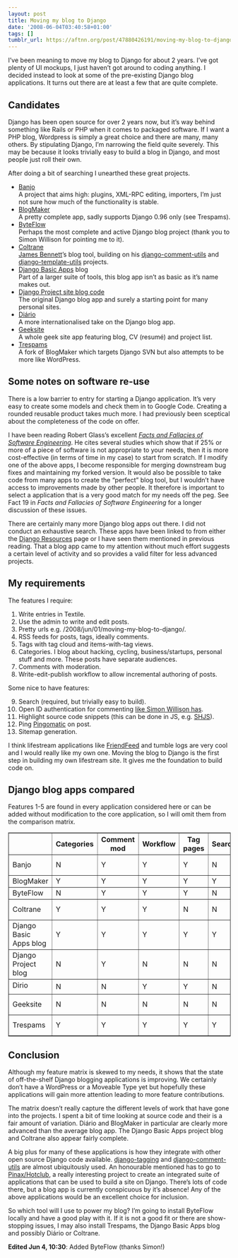 ```yaml
---
layout: post
title: Moving my blog to Django
date: '2008-06-04T03:40:58+01:00'
tags: []
tumblr_url: https://aftnn.org/post/47880426191/moving-my-blog-to-django
---
```

<p>I&rsquo;ve been meaning to move my blog to Django for about 2 years. I&rsquo;ve got 
plenty of UI mockups, I just haven&rsquo;t got around to coding anything. I decided 
instead to look at some of the pre-existing Django blog applications. It turns 
out there are at least a few that are quite complete.</p>

<h2>Candidates</h2>

<p>Django has been open source for over 2 years now, but it&rsquo;s way behind 
something like Rails or PHP when it comes to packaged software. If I want a PHP 
blog, Wordpress is simply a great choice and there are many, many others. By 
stipulating Django, I&rsquo;m narrowing the field quite severely. This may be because 
it looks trivially easy to build a blog in Django, and most people just roll 
their own.</p>

<p>After doing a bit of searching I unearthed these great projects.</p>

<ul>
  <li>
    <a href="https://launchpad.net/banjo">Banjo</a><br/>
    A project that aims high: plugins, XML-RPC editing, importers, I&rsquo;m just not 
    sure how much of the functionality is stable.
  </li>
  <li>
    <a href="http://code.google.com/p/blogmaker/">BlogMaker</a><br/>
    A pretty complete app, sadly supports Django 0.96 
    only (see Trespams).
  </li>
  <li>
    <a href="http://byteflow.su/">ByteFlow</a><br/>
    Perhaps the most complete and active Django blog project (thank you to Simon Willison for pointing me to it).
  </li>
  <li>
    <a href="http://code.google.com/p/coltrane-blog/">Coltrane</a><br/>
    <a href="http://www.b-list.org/">James Bennett</a>&rsquo;s blog tool, building on 
    his <a href="http://code.google.com/p/django-comment-utils/">django-comment-utils</a> 
    and <a href="http://code.google.com/p/django-template-utils/">django-template-utils</a> 
    projects.</li>
  <li>
    <a href="http://code.google.com/p/django-basic-apps/">Django Basic Apps</a> 
    blog<br/>
    Part of a larger suite of tools, this blog app isn&rsquo;t as basic as it&rsquo;s name 
    makes out.
  </li>
  <li>
    <a href="http://code.djangoproject.com/browser/djangoproject.com/django_website/apps/blog">Django 
      Project site blog code</a><br/>
    The original Django blog app and surely a starting point for many personal 
    sites.
  </li>
  <li>
    <a href="http://code.google.com/p/django-diario/">Diário</a><br/>
    A more internationalised take on the Django blog app.
  </li>
  <li>
    <a href="http://code.google.com/p/geeksite/">Geeksite</a><br/>
    A whole geek site app featuring blog, CV (resumé) and project list.
  </li>
  <li>
    <a href="http://code.google.com/p/trespams/">Trespams</a><br/>
    A fork of BlogMaker which targets Django SVN but also attempts to be more 
    like WordPress.
  </li>
</ul>

<h2>Some notes on software re-use</h2>

<p>There is a low barrier to entry for starting a Django application. It&rsquo;s very 
easy to create some models and check them in to Google Code. Creating a rounded 
reusable product takes much more. I had previously been sceptical about the 
completeness of the code on offer.</p>

<p>I have been reading Robert Glass&rsquo;s excellent <cite><a href="http://books.google.co.uk/books?id=3Ntz-UJzZN0C&amp;pg=PP1&amp;ots=zeMDSNjWtx&amp;sig=ZQvApji16a9hNykZ_mkbq8LIrtY&amp;hl=en&amp;prev=http://www.google.co.uk/search%3Fhl%3Den%26btnG%3DSearch%26q%3Dfacts%2Band%2Bfallacies%2Bof%2Bsoftware%2Bengineering&amp;sa=X&amp;oi=print&amp;ct=title&amp;cad=one-book-with-thumbnail">Facts 
    and Fallacies of Software Engineering</a></cite>. He cites several studies 
which show that if 25% or more of a piece of software is not appropriate to your 
needs, then it is more cost-effective (in terms of time in my case) to start 
from scratch. If I modify one of the above apps, I become responsible for 
merging downstream bug fixes and maintaining my forked version. It would also be 
possible to take code from many apps to create the &ldquo;perfect&rdquo; blog tool, but I 
wouldn&rsquo;t have access to improvements made by other people. It therefore is 
important to select a application that is a very good match for my needs off the 
peg. See Fact 19 in <cite>Facts and Fallacies of Software Engineering</cite> for 
a longer discussion of these issues.</p>

<p>There are certainly many more Django blog apps out there. I did not conduct 
an exhaustive search. These apps have been linked to from either the <a href="http://code.djangoproject.com/wiki/DjangoResources">Django Resources</a> 
page or I have seen them mentioned in previous reading. That a blog app came to 
my attention without much effort suggests a certain level of activity and so 
provides a valid filter for less advanced projects.</p>

<h2>My requirements</h2>

<p>The features I require:</p>

<ol>
  <li>Write entries in Textile.</li>
  <li>Use the admin to write and edit posts.</li>
  <li>Pretty urls e.g. /2008/jun/01/moving-my-blog-to-django/.</li>
  <li>RSS feeds for posts, tags, ideally comments.</li>
  <li>Tags with tag cloud and items-with-tag views.</li>
  <li>Categories. I blog about hacking, cycling, business/startups, personal 
  stuff and more. These posts have separate audiences.</li>
  <li>Comments with moderation.</li>
  <li>Write-edit-publish workflow to allow incremental authoring of posts.</li>
</ol>

<p>Some nice to have features:</p>

<ol start="9">
  <li>Search (required, but trivially easy to build).</li>
  <li>Open ID authentication for commenting <a href="http://simonwillison.net/2007/Jan/22/whitelisting/">like Simon 
    Willison has</a>.</li>
  <li>Highlight source code snippets (this can be done in JS, e.g. <a href="http://shjs.sourceforge.net/">SHJS</a>).</li>
  <li>Ping <a href="http://pingomatic.com">Pingomatic</a> on post.</li>
  <li>Sitemap generation.</li>
</ol>

<p>I think lifestream applications like <a href="http://friendfeed.com">FriendFeed</a> and tumble logs are very cool and 
I would really like my own one. Moving the blog to Django is the first step in 
building my own lifestream site. It gives me the foundation to build code 
on.</p>

<h2>Django blog apps compared</h2>

<p>Features 1-5 are found in every application considered here or can be added 
without modification to the core application, so I will omit them from the 
comparison matrix.</p>

<table border="1">
 <tr>
  <th> </th>
  <th>Categories</th>
  <th>Comment mod</th>
  <th>Workflow</th>
  <th>Tag pages</th>
  <th>Search</th>
  <th>OpenID</th>
  <th>Highlighting</th>
  <th>Ping</th>
  <th>Sitemap</th>
  <th>Active project</th>
 </tr>
 <tr>
  <td>Banjo</td>
  <td>N</td>
  <td>Y</td>
  <td>Y</td>
  <td>Y</td>
  <td>N</td>
  <td>N</td>
  <td>N</td>
  <td>Y</td>
  <td>N</td>
  <td>Updated Nov 2007</td>
 </tr>
 <tr>
  <td>BlogMaker</td>
  <td>Y</td>
  <td>Y</td>
  <td>Y</td>
  <td>Y</td>
  <td>Y</td>
  <td>N</td>
  <td>N</td>
  <td>Y</td>
  <td>N</td>
  <td>Y</td>
 </tr>
 <tr>
  <td>ByteFlow</td>
  <td>N</td>
  <td>Y</td>
  <td>Y</td>
  <td>Y</td>
  <td>N</td>
  <td>Y</td>
  <td>Y</td>
  <td>Y</td>
  <td>Y</td>
  <td>Y</td>
 </tr>
 <tr>
  <td>Coltrane</td>
  <td>Y</td>
  <td>Y</td>
  <td>Y</td>
  <td>N</td>
  <td>N</td>
  <td>N</td>
  <td>N</td>
  <td>N</td>
  <td>N</td>
  <td>Basic maintenance</td>
 </tr>
 <tr>
  <td>Django Basic Apps blog</td>
  <td>Y</td>
  <td>Y</td>
  <td>Y</td>
  <td>Y</td>
  <td>Y</td>
  <td>N</td>
  <td>N</td>
  <td>N</td>
  <td>Y</td>
  <td>Y</td>
 </tr>
 <tr>
  <td>Django Project blog</td>
  <td>N</td>
  <td>Y</td>
  <td>N</td>
  <td>N</td>
  <td>N</td>
  <td>N</td>
  <td>N</td>
  <td>N</td>
  <td>N</td>
  <td>Basic maintenance</td>
 </tr>
 <tr>
  <td>Dirio</td>
  <td>N</td>
  <td>N</td>
  <td>Y</td>
  <td>Y</td>
  <td>N</td>
  <td>N</td>
  <td>N</td>
  <td>N</td>
  <td>Y</td>
  <td>Y</td>
 </tr>
 <tr>
  <td>Geeksite</td>
  <td>N</td>
  <td>N</td>
  <td>N</td>
  <td>N</td>
  <td>N</td>
  <td>N</td>
  <td>N</td>
  <td>N</td>
  <td>Y</td>
  <td>Updated Jan 2007</td>
 </tr>
 <tr>
  <td>Trespams</td>
  <td>Y</td>
  <td>Y</td>
  <td>Y</td>
  <td>Y</td>
  <td>Y</td>
  <td>N</td>
  <td>Y</td>
  <td>Y</td>
  <td>N</td>
  <td>Updated Dec 2007</td>
 </tr>
</table>

<h2>Conclusion</h2>

<p>Although my feature matrix is skewed to my needs, it shows that the state of 
off-the-shelf Django blogging applications is improving. We certainly don&rsquo;t have 
a WordPress or a Moveable Type yet but hopefully these applications will gain 
more attention leading to more feature contributions.</p>

<p>The matrix doesn&rsquo;t really capture the different levels of work that have gone 
into the projects. I spent a bit of time looking at source code and their is a 
fair amount of variation. Diário and BlogMaker in particular are clearly 
more advanced than the average blog app. The Django Basic Apps project blog and 
Coltrane also appear fairly complete.</p>

<p>A big plus for many of these applications is how they integrate with other 
open source Django code available. <a href="http://code.google.com/p/django-tagging/">django-tagging</a> and <a href="http://code.google.com/p/django-comment-utils/">django-comment-utils</a> 
are almost ubiquitously used. An honourable mentioned has to go to <a href="http://pinax.hotcluboffrance.com/">Pinax/Hotclub</a>, a really 
interesting project to create an integrated suite of applications that can be 
used to build a site on Django. There&rsquo;s lots of code there, but a blog app is 
currently conspicuous by it&rsquo;s absence! Any of the above applications would be an 
excellent choice for inclusion.</p>

<p>So which tool will I use to power my blog? I&rsquo;m going to install ByteFlow locally and have a good play with it. If it is not a good fit or there are show-stopping issues, I may also install Trespams, the Django Basic Apps blog and possibly Diário or Coltrane.</p>

<p><strong>Edited Jun 4, 10:30</strong>: Added ByteFlow (thanks Simon!)</p>
